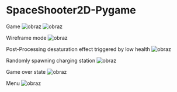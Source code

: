 # SpaceShooter2D-Pygame

Game
![obraz](https://github.com/user-attachments/assets/3234b243-6d96-483e-ab09-de92d7ffb5dd)
![obraz](https://github.com/user-attachments/assets/2cb513d5-59d6-434c-87bd-c0e54f8ddf31)

Wireframe mode
![obraz](https://github.com/user-attachments/assets/dacf97f5-b0ee-4635-8fd5-bfa938bebaab)

Post-Processing desaturation effect triggered by low health
![obraz](https://github.com/user-attachments/assets/902b0027-3544-4c72-bab0-19ae06fa3998)

Randomly spawning charging station
![obraz](https://github.com/user-attachments/assets/14207918-55a7-4c45-b423-48021ae75ca0)

Game over state
![obraz](https://github.com/user-attachments/assets/d0c0f39d-bee0-4422-bec0-27fbbf748608)

Menu
![obraz](https://github.com/user-attachments/assets/16be1bb5-bca3-47b3-9927-24f75561804e)
